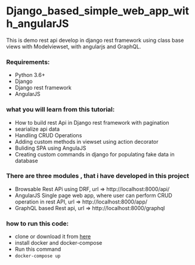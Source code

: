 # Django_based_simple_web_app_with_angularJS
This is demo rest api develop in django rest framework using class base views with Modelviewset, with angularjs and GraphQL.
<h3>Requirements:</h3>
<ul>
	<li>Python 3.6+</li>
	<li>Django</li>
	<li>Django rest framework</li>
	<li>AngularJS</li>
</ul>
<h3>what you will learn from this tutorial:</h3>
 
<ul>
	<li>How to build rest Api in Django rest framework with pagination</li>
	<li>searialize api data </li>
	<li>Handling CRUD Operations</li>
  <li>Adding custom methods in viewset using action decorator</li>
  <li>Buliding SPA using AngulaJS </li>
  <li>Creating custom commands in django for populating fake data in database</li>
</ul>
<h3>There are three modules , that i have developed in this project </h3>
<ul>
<li>Browsable Rest APi using DRF, url => http://localhost:8000/api/ </li>
<li>AngularJS Single page web app, where user can perform CRUD operation in rest API, url => http://localhost:8000/app/ <l/i>
<li>GraphQL based Rest api, url => http://localhost:8000/graphql </li>

</ul>
<h3>how to run this code:</h3>
<ul>
	<li>clone or download it from <a href="https://github.com/rajat4665/Django_based_simple_web_app_with_angularJS" target="_blank" rel="noopener">here</a></li>
	<li>install docker and docker-compose</li>
	<li>Run this command</li>
  <li><code>docker-compose up</code></li>
 </ul>
 
 
